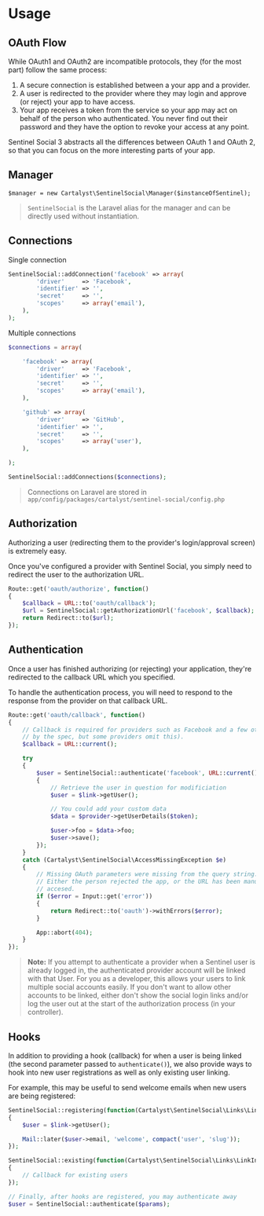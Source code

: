 # Usage

## OAuth Flow

While OAuth1 and OAuth2 are incompatible protocols, they (for the most part) follow the same process:

1. A secure connection is established between a your app and a provider.
2. A user is redirected to the provider where they may login and approve (or reject) your app to have access.
3. Your app receives a token from the service so your app may act on behalf of the person who authenticated. You never find out their password and they have the option to revoke your access at any point.

Sentinel Social 3 abstracts all the differences between OAuth 1 and OAuth 2, so that you can focus on the more interesting parts of your app.

## Manager

	$manager = new Cartalyst\SentinelSocial\Manager($instanceOfSentinel);

> `SentinelSocial` is the Laravel alias for the manager and can be directly used without instantiation.

## Connections

Single connection

```php
SentinelSocial::addConnection('facebook' => array(
		'driver'     => 'Facebook',
		'identifier' => '',
		'secret'     => '',
		'scopes'     => array('email'),
	),
);
```

Multiple connections

```php
$connections = array(

	'facebook' => array(
		'driver'     => 'Facebook',
		'identifier' => '',
		'secret'     => '',
		'scopes'     => array('email'),
	),

	'github' => array(
		'driver'     => 'GitHub',
		'identifier' => '',
		'secret'     => '',
		'scopes'     => array('user'),
	),

);

SentinelSocial::addConnections($connections);
```

> Connections on Laravel are stored in `app/config/packages/cartalyst/sentinel-social/config.php`

## Authorization

Authorizing a user (redirecting them to the provider's login/approval screen) is extremely easy.

Once you've configured a provider with Sentinel Social, you simply need to redirect the user to the authorization URL.

```php
Route::get('oauth/authorize', function()
{
	$callback = URL::to('oauth/callback');
	$url = SentinelSocial::getAuthorizationUrl('facebook', $callback);
	return Redirect::to($url);
});
```

## Authentication

Once a user has finished authorizing (or rejecting) your application, they're redirected to the callback URL which you specified.

To handle the authentication process, you will need to respond to the response from the provider on that callback URL.

```php
Route::get('oauth/callback', function()
{
	// Callback is required for providers such as Facebook and a few others (it's required
	// by the spec, but some providers omit this).
	$callback = URL::current();

	try
	{
		$user = SentinelSocial::authenticate('facebook', URL::current(), function(Cartalyst\Sentinel\Addons\Social\Models\LinkInterface $link, $provider, $token, $slug)
		{
			// Retrieve the user in question for modificiation
			$user = $link->getUser();

			// You could add your custom data
			$data = $provider->getUserDetails($token);

			$user->foo = $data->foo;
			$user->save();
		});
	}
	catch (Cartalyst\SentinelSocial\AccessMissingException $e)
	{
		// Missing OAuth parameters were missing from the query string.
		// Either the person rejected the app, or the URL has been manually
		// accesed.
		if ($error = Input::get('error'))
		{
			return Redirect::to('oauth')->withErrors($error);
		}

		App::abort(404);
	}
});
```

> **Note:** If you attempt to authenticate a provider when a Sentinel user is already logged in, the authenticated provider account will be linked with that User. For you as a developer, this allows your users to link multiple social accounts easily. If you don't want to allow other accounts to be linked, either don't show the social login links and/or log the user out at the start of the authorization process (in your controller).

## Hooks

In addition to providing a hook (callback) for when a user is being linked (the second parameter passed to `authenticate()`), we also provide ways to hook into new user registrations as well as only existing user linking.

For example, this may be useful to send welcome emails when new users are being registered:

```php
SentinelSocial::registering(function(Cartalyst\SentinelSocial\Links\LinkInterface $link, $provider, $token, $slug)
{
	$user = $link->getUser();

	Mail::later($user->email, 'welcome', compact('user', 'slug'));
});

SentinelSocial::existing(function(Cartalyst\SentinelSocial\Links\LinkInterface $link, $provider, $token, $slug)
{
	// Callback for existing users
});

// Finally, after hooks are registered, you may authenticate away
$user = SentinelSocial::authenticate($params);
```
